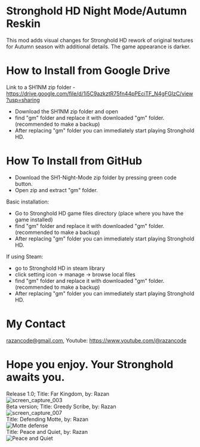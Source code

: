 # Stronghold HD Night Mode/Autumn Reskin
This mod adds visual changes for Stronghold HD rework of original textures for Autumn season with additional details. The game appearance is darker.

# How to Install from Google Drive
Link to a SH1NM zip folder - https://drive.google.com/file/d/1i5C9azkztR75fn44pPEciTF_N4gFGIzC/view?usp=sharing
  - Download the SH1NM zip folder and open
  - find "gm" folder and replace it with downloaded "gm" folder. (recommended to make a backup)
  - After replacing "gm" folder you can immediately start playing Stronghold HD.
# How To Install from GitHub
  - Download the SH1-Night-Mode zip folder by pressing green code button.
  - Open zip and extract "gm" folder.
  
Basic installation:
  - Go to Stronghold HD game files directory (place where you have the game installed)
  - find "gm" folder and replace it with downloaded "gm" folder. (recommended to make a backup)
  - After replacing "gm" folder you can immediately start playing Stronghold HD.

If using Steam:
  - go to Stronghold HD in steam library
  - click setting icon -> manage -> browse local files
  - find "gm" folder and replace it with downloaded "gm" folder. (recommended to make a backup)
  - After replacing "gm" folder you can immediately start playing Stronghold HD.

# My Contact
razancode@gmail.com,
Youtube: https://www.youtube.com/@razancode

# Hope you enjoy. Your Stronghold awaits you.
Release 1.0; Title: Far Kingdom, by: Razan<br />
![screen_capture_003](https://github.com/RazanCo/Stronghold-HD-Night-MODE/assets/150191291/f2ab9d29-6545-490f-93f0-49cbfdf8e296)<br />
Beta version; Title: Greedy Scribe, by: Razan<br />
![screen_capture_007](https://github.com/RazanCo/Stronghold-HD-Night-MODE/assets/150191291/9512b515-f369-437b-955f-6e982ac4fb20)<br />
Title: Defending Motte, by: Razan<br />
![Motte defense](https://github.com/RazanCo/SH1-Night-Mode/assets/150191291/7afe6747-8552-4ee6-9aae-978f4cd8798a)<br />
Title: Peace and Quiet, by: Razan<br />
![Peace and Quiet](https://github.com/RazanCo/SH1-Night-Mode/assets/150191291/50319254-1319-4267-bca0-65e70d828245)<br />
